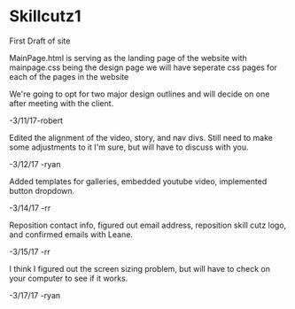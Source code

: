 # Skillcutz1
First Draft of site


MainPage.html is serving as the landing page of the website with mainpage.css being the design page
  we will have seperate css pages for each of the pages in the website
  
We're going to opt for two major design outlines and will decide on one after meeting with the client. 

-3/11/17-robert

Edited the alignment of the video, story, and nav divs. Still need to make some adjustments to it I'm sure, but will have to discuss with you. 

-3/12/17 -ryan

Added templates for galleries, embedded youtube video, implemented button dropdown.

-3/14/17 -rr

Reposition contact info, figured out email address, reposition skill cutz logo, and confirmed emails with Leane.

-3/15/17 -rr

I think I figured out the screen sizing problem, but will have to check on your computer to see if it works.

-3/17/17 -ryan
